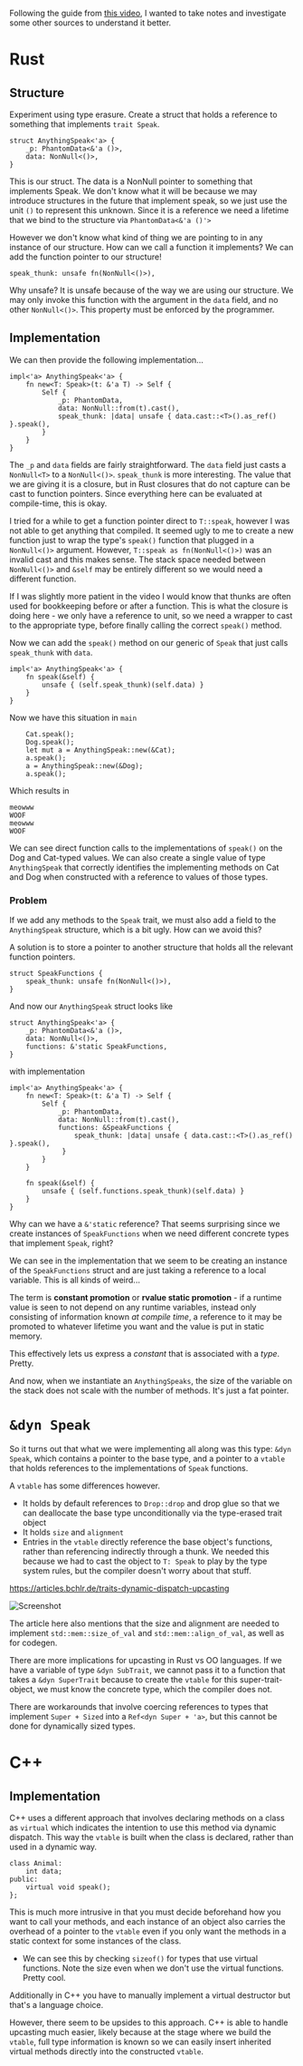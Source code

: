 Following the guide from [this video](https://www.youtube.com/watch?v=wU8hQvU8aKM&ab_channel=LoganSmith), I wanted to take notes and investigate some other sources to understand it better.
# Rust
## Structure
Experiment using type erasure. Create a struct that holds a reference to something that implements `trait Speak`.

```
struct AnythingSpeak<'a> {
    _p: PhantomData<&'a ()>,
    data: NonNull<()>,
}
```

This is our struct. The data is a NonNull pointer to something that implements Speak. We don't know what it will be because we may introduce structures in the future that implement speak, so we just use the unit `()` to represent this unknown. Since it is a reference we need a lifetime that we bind to the structure via `PhantomData<&'a ()'>` 

However we don't know what kind of thing we are pointing to in any instance of our structure. How can we call a function it implements? We can add the function pointer to our structure!

`speak_thunk: unsafe fn(NonNull<()>),`

Why unsafe? It is unsafe because of the way we are using our structure. We may only invoke this function with the argument in the `data` field, and no other `NonNull<()>`. This property must be enforced by the programmer. 

## Implementation
We can then provide the following implementation...
```
impl<'a> AnythingSpeak<'a> {
    fn new<T: Speak>(t: &'a T) -> Self {
        Self {
            _p: PhantomData,
            data: NonNull::from(t).cast(),
            speak_thunk: |data| unsafe { data.cast::<T>().as_ref() }.speak(),
        }
    }
}
```
The `_p` and `data` fields are fairly straightforward. The `data` field just casts a `NonNull<T>` to a `NonNull<()>`. 
`speak_thunk` is more interesting. The value that we are giving it is a closure, but in Rust closures that do not capture can be cast to function pointers. Since everything here can be evaluated at compile-time, this is okay. 

I tried for a while to get a function pointer direct to `T::speak`, however I was not able to get anything that compiled. It seemed ugly to me to create a new function just to wrap the type's `speak()` function that plugged in a `NonNull<()>` argument. However, `T::speak as fn(NonNull<()>)` was an invalid cast and this makes sense. The stack space needed between `NonNull<()>` and `&self` may be entirely different so we would need a different function.

If I was slightly more patient in the video I would know that thunks are often used for bookkeeping before or after a function. This is what the closure is doing here - we only have a reference to unit, so we need a wrapper to cast to the appropriate type, before finally calling the correct `speak()` method. 

Now we can add the `speak()` method on our generic of `Speak` that just calls `speak_thunk` with `data`. 

```
impl<'a> AnythingSpeak<'a> {
    fn speak(&self) {
        unsafe { (self.speak_thunk)(self.data) }
    }
}
```

Now we have this situation in `main`
```
    Cat.speak();
    Dog.speak();
    let mut a = AnythingSpeak::new(&Cat);
    a.speak();
    a = AnythingSpeak::new(&Dog);
    a.speak();
```
Which results in 
```
meowww
WOOF
meowww
WOOF
```
We can see direct function calls to the implementations of `speak()` on the Dog and Cat-typed values. We can also create a single value of type `AnythingSpeak` that correctly identifies the implementing methods on Cat and Dog when constructed with a reference to values of those types. 

### Problem 
If we add any methods to the `Speak` trait, we must also add a field to the `AnythingSpeak` structure, which is a bit ugly. How can we avoid this?

A solution is to store a pointer to another structure that holds all the relevant function pointers. 
```
struct SpeakFunctions {
    speak_thunk: unsafe fn(NonNull<()>),
}
```
And now our `AnythingSpeak` struct looks like
```
struct AnythingSpeak<'a> {
    _p: PhantomData<&'a ()>,
    data: NonNull<()>,
    functions: &'static SpeakFunctions,
}
```
with implementation
```
impl<'a> AnythingSpeak<'a> {
    fn new<T: Speak>(t: &'a T) -> Self {
        Self {
            _p: PhantomData,
            data: NonNull::from(t).cast(),
            functions: &SpeakFunctions { 
                speak_thunk: |data| unsafe { data.cast::<T>().as_ref() }.speak(),
             }
        }
    }

    fn speak(&self) {
        unsafe { (self.functions.speak_thunk)(self.data) }
    }
}
```
Why can we have a `&'static` reference? That seems surprising since we create instances of `SpeakFunctions` when we need different concrete types that implement `Speak`, right? 

We can see in the implementation that we seem to be creating an instance of the `SpeakFunctions` struct and are just taking a reference to a local variable. This is all kinds of weird...

The term is **constant promotion** or **rvalue static promotion** - if a runtime value is seen to not depend on any runtime variables, instead only consisting of information known *at compile time*, a reference to it may be promoted to whatever lifetime you want and the value is put in static memory. 

This effectively lets us express a *constant* that is associated with a *type*. Pretty.

And now, when we instantiate an `AnythingSpeaks`, the size of the variable on the stack does not scale with the number of methods. It's just a fat pointer. 

# `&dyn Speak`
So it turns out that what we were implementing all along was this type: `&dyn Speak`, which contains a pointer to the base type, and a pointer to a `vtable` that holds references to the implementations of `Speak` functions. 

A `vtable` has some differences however. 
- It holds by default references to `Drop::drop` and drop glue so that we can deallocate the base type unconditionally via the type-erased trait object
- It holds `size` and `alignment`
- Entries in the `vtable` directly reference the base object's functions, rather than referencing indirectly through a thunk. We needed this because we had to cast the object to `T: Speak` to play by the type system rules, but the compiler doesn't worry about that stuff. 

https://articles.bchlr.de/traits-dynamic-dispatch-upcasting

![Screenshot]("images/screenshot.png")

The article here also mentions that the size and alignment are needed to implement `std::mem::size_of_val` and `std::mem::align_of_val`, as well as for codegen. 

There are more implications for upcasting in Rust vs OO languages. If we have a variable of type `&dyn SubTrait`, we cannot pass it to a function that takes a `&dyn SuperTrait` because to create the `vtable` for this super-trait-object, we must know the concrete type, which the compiler does not. 

There are workarounds that involve coercing references to types that implement `Super + Sized` into a `Ref<dyn Super + 'a>`, but this cannot be done for dynamically sized types. 

# C++
## Implementation
C++ uses a different approach that involves declaring methods on a class as `virtual` which indicates the intention to use this method via dynamic dispatch. This way the `vtable` is built when the class is declared, rather than used in a dynamic way. 
```
class Animal:
    int data;
public:
    virtual void speak();
};
```
This is much more intrusive in that you must decide beforehand how you want to call your methods, and each instance of an object also carries the overhead of a pointer to the `vtable` even if you only want the methods in a static context for some instances of the class. 
- We can see this by checking `sizeof()` for types that use virtual functions. Note the size even when we don't use the virtual functions. Pretty cool. 

Additionally in C++ you have to manually implement a virtual destructor but that's a language choice. 

However, there seem to be upsides to this approach. C++ is able to handle upcasting much easier, likely because at the stage where we build the `vtable`, full type information is known so we can easily insert inherited virtual methods directly into the constructed `vtable`.

